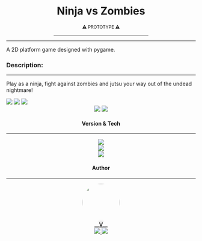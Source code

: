 <div align="center">
    <h1>Ninja vs Zombies</h1>
    <sub>⚠️ PROTOTYPE ⚠️</sub>
    <hr width="50%">
    <hr>
</div>

<p>A 2D platform game designed with pygame.</p>

<div>
    <h3>Description:</h3>
    <hr>
    <p>Play as a ninja, fight against zombies and jutsu your way out of the undead nightmare!</p>
    <div>
        <img src="/home/valer/V/Projects/Python/ZombieGame/Screenshots/screenshot4.png">
        <img src="/home/valer/V/Projects/Python/ZombieGame/Screenshots/screenshot3.png">
        <img src="/home/valer/V/Projects/Python/ZombieGame/Screenshots/screenshot1.png">
    </div>
    <div align="center">
        <img src="/home/valer/V/Projects/Python/ZombieGame/Screenshots/ninja_template.png"> 
        <img src="/home/valer/V/Projects/Python/ZombieGame/Screenshots/zombie_template.png">
    </div>
</div>
<div style="text-align: center;">
    <h4>Version & Tech</h4>
    <hr>
        <img src="https://img.shields.io/badge/version-%20PROTOTYPE-blueviolet"><br>
    <a>
        <img src="https://www.pygame.org/ftp/pygame-badge-SMA-unscaled.png"><br>
    </a>
    <a href="https://www.python.org/downloads/">
        <img src="https://img.shields.io/badge/Python 3-3776AB?style=for-the-badge&logo=python&logoColor=white">
    </a>
</div>
<div align="center">
    <h4>Author</h4>
    <hr>
    <a href="https://github.com/VitorioValer">
        <img style="border-radius: 50%;" src="https://avatars.githubusercontent.com/u/82197650?s=400&u=6ad826279ad63feee1609b0eca16b47dad344cc3&v=4" width="100px;" alt=""/>
        <br>
        <b>__V__</b>
    </a>
    <br>
    <a href="https://www.linkedin.com/in/vit%C3%B3rio-valer-b752b6209/">
        <img src="https://img.shields.io/badge/-Vitorio-blue?style=flat-square&logo=Linkedin&logoColor=white">
    </a>
    <a href="mailto:vitoriovaler@gmail.com">
        <img src="https://img.shields.io/badge/-vitoriovaler@gmail.com-c14438?style=flat-square&logo=Gmail&logoColor=white">
    </a>
</div>